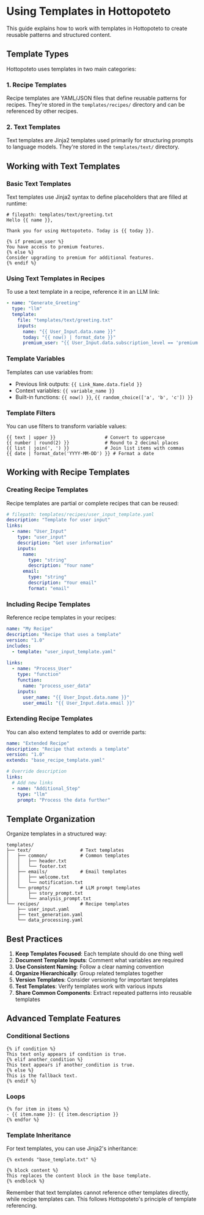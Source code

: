 # Using Templates in Hottopoteto

This guide explains how to work with templates in Hottopoteto to create reusable patterns and structured content.

## Template Types

Hottopoteto uses templates in two main categories:

### 1. Recipe Templates

Recipe templates are YAML/JSON files that define reusable patterns for recipes. They're stored in the `templates/recipes/` directory and can be referenced by other recipes.

### 2. Text Templates

Text templates are Jinja2 templates used primarily for structuring prompts to language models. They're stored in the `templates/text/` directory.

## Working with Text Templates

### Basic Text Templates

Text templates use Jinja2 syntax to define placeholders that are filled at runtime:

```jinja
# filepath: templates/text/greeting.txt
Hello {{ name }},

Thank you for using Hottopoteto. Today is {{ today }}.

{% if premium_user %}
You have access to premium features.
{% else %}
Consider upgrading to premium for additional features.
{% endif %}
```

### Using Text Templates in Recipes

To use a text template in a recipe, reference it in an LLM link:

```yaml
- name: "Generate_Greeting"
  type: "llm"
  template:
    file: "templates/text/greeting.txt"
    inputs:
      name: "{{ User_Input.data.name }}"
      today: "{{ now() | format_date }}"
      premium_user: "{{ User_Input.data.subscription_level == 'premium' }}"
```

### Template Variables

Templates can use variables from:

- Previous link outputs: `{{ Link_Name.data.field }}`
- Context variables: `{{ variable_name }}`
- Built-in functions: `{{ now() }}`, `{{ random_choice(['a', 'b', 'c']) }}`

### Template Filters

You can use filters to transform variable values:

```jinja
{{ text | upper }}                  # Convert to uppercase
{{ number | round(2) }}             # Round to 2 decimal places
{{ list | join(', ') }}             # Join list items with commas
{{ date | format_date('YYYY-MM-DD') }} # Format a date
```

## Working with Recipe Templates

### Creating Recipe Templates

Recipe templates are partial or complete recipes that can be reused:

```yaml
# filepath: templates/recipes/user_input_template.yaml
description: "Template for user input"
links:
  - name: "User_Input"
    type: "user_input"
    description: "Get user information"
    inputs:
      name:
        type: "string"
        description: "Your name"
      email:
        type: "string"
        description: "Your email"
        format: "email"
```

### Including Recipe Templates

Reference recipe templates in your recipes:

```yaml
name: "My Recipe"
description: "Recipe that uses a template"
version: "1.0"
includes:
  - template: "user_input_template.yaml"
    
links:
  - name: "Process_User"
    type: "function"
    function:
      name: "process_user_data"
    inputs:
      user_name: "{{ User_Input.data.name }}"
      user_email: "{{ User_Input.data.email }}"
```

### Extending Recipe Templates

You can also extend templates to add or override parts:

```yaml
name: "Extended Recipe"
description: "Recipe that extends a template"
version: "1.0"
extends: "base_recipe_template.yaml"

# Override description
links:
  # Add new links
  - name: "Additional_Step"
    type: "llm"
    prompt: "Process the data further"
```

## Template Organization

Organize templates in a structured way:

```
templates/
├── text/                  # Text templates
│   ├── common/            # Common templates
│   │   ├── header.txt
│   │   └── footer.txt
│   ├── emails/            # Email templates
│   │   ├── welcome.txt
│   │   └── notification.txt
│   └── prompts/           # LLM prompt templates
│       ├── story_prompt.txt
│       └── analysis_prompt.txt
└── recipes/               # Recipe templates
    ├── user_input.yaml
    ├── text_generation.yaml
    └── data_processing.yaml
```

## Best Practices

1. **Keep Templates Focused**: Each template should do one thing well
2. **Document Template Inputs**: Comment what variables are required
3. **Use Consistent Naming**: Follow a clear naming convention
4. **Organize Hierarchically**: Group related templates together
5. **Version Templates**: Consider versioning for important templates
6. **Test Templates**: Verify templates work with various inputs
7. **Share Common Components**: Extract repeated patterns into reusable templates

## Advanced Template Features

### Conditional Sections

```jinja
{% if condition %}
This text only appears if condition is true.
{% elif another_condition %}
This text appears if another_condition is true.
{% else %}
This is the fallback text.
{% endif %}
```

### Loops

```jinja
{% for item in items %}
- {{ item.name }}: {{ item.description }}
{% endfor %}
```

### Template Inheritance

For text templates, you can use Jinja2's inheritance:

```jinja
{% extends "base_template.txt" %}

{% block content %}
This replaces the content block in the base template.
{% endblock %}
```

Remember that text templates cannot reference other templates directly, while recipe templates can. This follows Hottopoteto's principle of template referencing.
